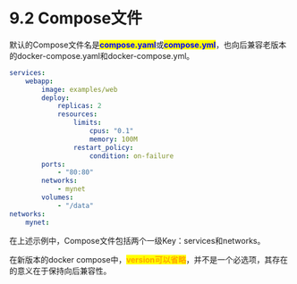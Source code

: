 # 9.2 Compose文件

默认的Compose文件名是<mark style="color:blue;">**compose.yaml**</mark>或<mark style="color:blue;">**compose.yml**</mark>，也向后兼容老版本的docker-compose.yaml和docker-compose.yml。

```yaml
services:
    webapp:
        image: examples/web
        deploy:
            replicas: 2
            resources:
                limits:
                    cpus: "0.1"
                    memory: 100M
                restart_policy:
                    condition: on-failure
        ports:
            - "80:80"
        networks:
            - mynet
        volumes:
            - "/data"
networks:
    mynet:

```

在上述示例中，Compose文件包括两个一级Key：services和networks。

在新版本的docker compose中，<mark style="color:orange;">**version可以省略**</mark>，并不是一个必选项，其存在的意义在于保持向后兼容性。

